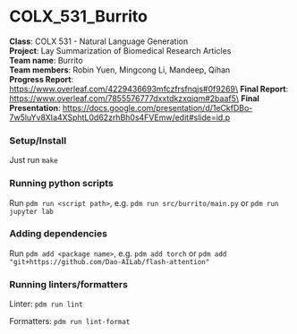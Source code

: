 # COLX_531_Burrito

**Class**: COLX 531 - Natural Language Generation\
**Project**: Lay Summarization of Biomedical Research Articles\
**Team name**: Burrito\
**Team members**: Robin Yuen, Mingcong Li, Mandeep, Qihan\
**Progress Report**: https://www.overleaf.com/4229436693mfczfrsfnqjs#0f9269\
**Final Report**: https://www.overleaf.com/7855576777dxxtdkzxqjqm#2baaf5\
**Final Presentation**: https://docs.google.com/presentation/d/1eCkfDBo-7w5luYv8XIa4XSphtL0d62zrhBh0s4FVEmw/edit#slide=id.p

### Setup/Install

Just run `make`

### Running python scripts

Run `pdm run <script path>`, e.g. `pdm run src/burrito/main.py` or `pdm run jupyter lab`

### Adding dependencies

Run `pdm add <package name>`, e.g. `pdm add torch` or `pdm add "git+https://github.com/Dao-AILab/flash-attention"`

### Running linters/formatters

Linter: `pdm run lint`

Formatters: `pdm run lint-format`
